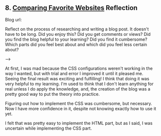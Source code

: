 ## 8. [Comparing Favorite Websites](8_technical_blog/readme.md) Reflection

Blog url: <!-- Blog URL here (remove comment)  -->

Reflect on the process of researching and writing a blog post. It doesn't have to be long. Did you enjoy this? Did you get comments or views? Did you find the blog helpful to your learning? Did you find it cumbersome? Which parts did you feel best about and which did you feel less certain about?

-->

At first, I was mad because the CSS configurations weren't working in the way I wanted, but with trial and error I improved it until it pleased me. Seeing the final result was exciting and fulfilling! I think that doing it was very helpful to my learning. I'm used to think that I don't learn anything for real unless I do apply the knowledge, and, the creation of the blog was a pretty good way to put the theory into practice.

Figuring out how to implement the CSS was cumbersome, but necessary. Now I have more confidence in it, despite not knowing exactly how to use it yet.

I felt that was pretty easy to implement the HTML part, but as I said, I was uncertain while implementing the CSS part.
